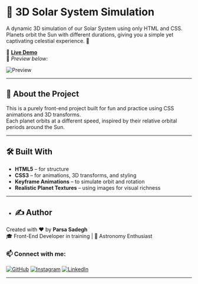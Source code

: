 # 🌌 3D Solar System Simulation

A dynamic 3D simulation of our Solar System using only HTML and CSS.  
Planets orbit the Sun with different durations, giving you a simple yet captivating celestial experience. 🚀

🔗 **[Live Demo](https://parsadgh.github.io/Solar-System-3D/)**  
📸 *Preview below:*

![Preview](./preview.gif)

---

## 🧠 About the Project

This is a purely front-end project built for fun and practice using CSS animations and 3D transforms.  
Each planet orbits at a different speed, inspired by their relative orbital periods around the Sun.

---

## 🛠️ Built With

- **HTML5** – for structure  
- **CSS3** – for animations, 3D transforms, and styling  
- **Keyframe Animations** – to simulate orbit and rotation  
- **Realistic Planet Textures** – using images for visual richness

---

- ## ✍️ Author

Created with ❤️ by **Parsa Sadegh**  
🎓 Front-End Developer in training | 🌌 Astronomy Enthusiast  

### 📫 Connect with me:

[![GitHub](https://img.shields.io/badge/GitHub-%2312100E.svg?style=for-the-badge&logo=github&logoColor=white)](https://github.com/Parsadgh)
[![Instagram](https://img.shields.io/badge/Instagram-%23E4405F.svg?style=for-the-badge&logo=instagram&logoColor=white)](https://www.instagram.com/parsa.sdgh.dev)
[![LinkedIn](https://img.shields.io/badge/LinkedIn-%230077B5.svg?style=for-the-badge&logo=linkedin&logoColor=white)](https://www.linkedin.com/in/parsa-sadegh-440a572a2)


---

